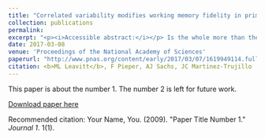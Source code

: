 ```yaml
---
title: "Correlated variability modifies working memory fidelity in primate prefrontal neuronal ensembles"
collection: publications
permalink:
excerpt: "<p><i>Accessible abstract:</i></p> Is the whole more than the sum of its parts? This question is surprisingly relevant to neuroscience. Neurophysiological experiments have traditionally involved recording from individual neurons serially, then aggregating these asynchronous measurements to derive conclusions about how the brain works. Thus it is extremely important to know, but poorly-understood how larger ensembles of simultaneously-recorded neurons encode information and give rise to behavior. Thankfully, recent technological advances have dramatically reduced the challenges of recording large numbers of neurons simultaneously in behaving animals. We conducted an experiment to examine the role of network-level phenomena in spatial working memory (SWM) coding in prefrontal cortex (PFC). Using machine learning techniques to assess the information content of neuronal ensembles, we found a number of interesting discrepancies between single neuron and ensemble coding models of SWM. First, ensembles containing the strongest SWM signals are not always composed of the most informative single neurons. We also found that network effects (“noise correlations”) can dramatically alter the fidelity of SWM signals. Finally, we found that <b>neurons that do not contain SWM information in isolation can still increase SWM information when part of an ensemble</b>. This final results is especially relevant, as these “non-selective” neurons are traditionally overlooked by researchers and omitted from models and analyses. More broadly, <b>our results highlight limitations in the traditional neurophysiological method of examining neurons in isolation, emphasizing the relevance of ensemble-level phenomena in building a comprehensive understanding of the brain</b>. Much can be lost when one attempts to describe a network by aggregating the properties of its constituent components."
date: 2017-03-08
venue: 'Proceedings of the National Academy of Sciences'
paperurl: "http://www.pnas.org/content/early/2017/03/07/1619949114.full"
citation: <b>ML Leavitt</b>, F Pieper, AJ Sachs, JC Martinez-Trujillo
---
```

This paper is about the number 1. The number 2 is left for future work.

[Download paper here](http://academicpages.github.io/files/paper1.pdf)

Recommended citation: Your Name, You. (2009). "Paper Title Number 1." <i>Journal 1</i>. 1(1).
